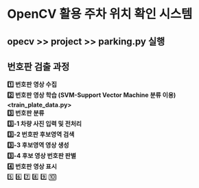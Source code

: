 # OpenCV 활용 주차 위치 확인 시스템

## opecv >> project >> parking.py 실행

## 번호판 검출 과정
**1️⃣ 번호판 영상 수집** </br>
**2️⃣ 번호판 영상 학습 (SVM-Support Vector Machine 분류 이용) <train_plate_data.py>** </br>
**3️⃣ 번호판 분류** </br>
**3️⃣-1 차량 사진 입력 및 전처리**</br>
**3️⃣-2 번호판 후보영역 검색**</br>
**3️⃣-3 후보영역 영상 생성**</br>
**3️⃣-4 후보 영상 번호판 판별**</br>
**4️⃣ 번호판 영상 표시** </br>
5️⃣
6️⃣
7️⃣
8️⃣
9️⃣
🔟

